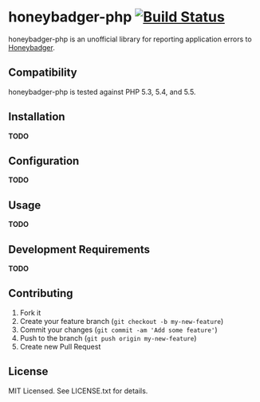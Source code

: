 # honeybadger-php [![Build Status](https://secure.travis-ci.org/gevans/honeybadger-php.png)](http://travis-ci.org/gevans/honeybadger-php)

honeybadger-php is an unofficial library for reporting application errors to
[Honeybadger](http://honeybadger.io).

## Compatibility

honeybadger-php is tested against PHP 5.3, 5.4, and 5.5.

## Installation

**TODO**

## Configuration

**TODO**

## Usage

**TODO**

## Development Requirements

**TODO**

## Contributing

1. Fork it
2. Create your feature branch (`git checkout -b my-new-feature`)
3. Commit your changes (`git commit -am 'Add some feature'`)
4. Push to the branch (`git push origin my-new-feature`)
5. Create new Pull Request

## License

MIT Licensed. See LICENSE.txt for details.
